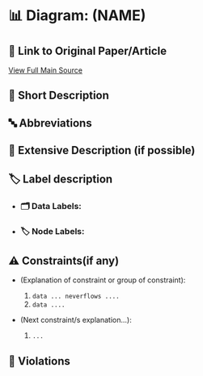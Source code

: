 # 📊 Diagram: (NAME)

## 🔗 Link to Original Paper/Article
[View Full Main Source](link)

## 📝 Short Description

## 🔤 Abbreviations

## 📖 Extensive Description (if possible)

## 🏷️ Label description

- ### 🗂️ Data Labels:
- ### 🏷️ Node Labels:

## ⚠️ Constraints(if any)
- (Explanation of constraint or group of constraint):

    1. `data ... neverflows ....`
    2. `data ....`

- (Next constraint/s explanation...):

    1. `...`

## 🚨 Violations
